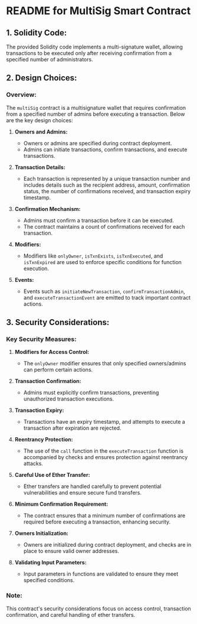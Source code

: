 # README for MultiSig Smart Contract

## 1. Solidity Code:
The provided Solidity code implements a multi-signature wallet, allowing transactions to be executed only after receiving confirmation from a specified number of administrators. 

## 2. Design Choices:

### Overview:
The `multiSig` contract is a multisignature wallet that requires confirmation from a specified number of admins before executing a transaction. Below are the key design choices:

1. **Owners and Admins:**
   - Owners or admins are specified during contract deployment.
   - Admins can initiate transactions, confirm transactions, and execute transactions.

2. **Transaction Details:**
   - Each transaction is represented by a unique transaction number and includes details such as the recipient address, amount, confirmation status, the number of confirmations received, and transaction expiry timestamp.

3. **Confirmation Mechanism:**
   - Admins must confirm a transaction before it can be executed.
   - The contract maintains a count of confirmations received for each transaction.

4. **Modifiers:**
   - Modifiers like `onlyOwner`, `isTxnExists`, `isTxnExecuted`, and `isTxnExpired` are used to enforce specific conditions for function execution.

5. **Events:**
   - Events such as `initiateNewTransaction`, `confirmTransactionAdmin`, and `executeTransactionEvent` are emitted to track important contract actions.

## 3. Security Considerations:

### Key Security Measures:

1. **Modifiers for Access Control:**
   - The `onlyOwner` modifier ensures that only specified owners/admins can perform certain actions.

2. **Transaction Confirmation:**
   - Admins must explicitly confirm transactions, preventing unauthorized transaction executions.

3. **Transaction Expiry:**
   - Transactions have an expiry timestamp, and attempts to execute a transaction after expiration are rejected.

4. **Reentrancy Protection:**
   - The use of the `call` function in the `executeTransaction` function is accompanied by checks and ensures protection against reentrancy attacks.

5. **Careful Use of Ether Transfer:**
   - Ether transfers are handled carefully to prevent potential vulnerabilities and ensure secure fund transfers.

6. **Minimum Confirmation Requirement:**
   - The contract ensures that a minimum number of confirmations are required before executing a transaction, enhancing security.

7. **Owners Initialization:**
   - Owners are initialized during contract deployment, and checks are in place to ensure valid owner addresses.

8. **Validating Input Parameters:**
   - Input parameters in functions are validated to ensure they meet specified conditions.

### Note:
This contract's security considerations focus on access control, transaction confirmation, and careful handling of ether transfers.
